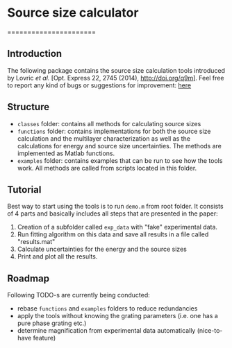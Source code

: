 # Source size calculator
======================
## Introduction

The following package contains the source size calculation tools introduced by Lovric _et al._ [Opt. Express 22, 2745 (2014), http://doi.org/q9m].
Feel free to report any kind of bugs or suggestions for improvement: [here](https://github.com/gnudo/source-size-calculator/issues)

## Structure

- `classes` folder: contains all methods for calculating source sizes
- `functions` folder: contains implementations for both the source size calculation and the multilayer characterization as well as the calculations for energy and source size uncertainties. The methods are implemented as Matlab functions. 
- `examples` folder: contains examples that can be run to see how the tools work. All methods are called from scripts located in this folder.

## Tutorial

Best way to start using the tools is to run `demo.m` from root folder. It consists of 4 parts and basically includes all steps that are presented in the paper:

1. Creation of a subfolder called `exp_data` with "fake" experimental data.
2. Run fitting algorithm on this data and save all results in a file called "results.mat"
3. Calculate uncertainties for the energy and the source sizes
4. Print and plot all the results.

## Roadmap

Following TODO-s are currently being conducted:

- rebase `functions` and `examples` folders to reduce redundancies
- apply the tools without knowing the grating parameters (i.e. one has a pure phase grating etc.)
- determine magnification from experimental data automatically (nice-to-have feature)